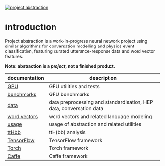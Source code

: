 [![project abstraction](http://img.youtube.com/vi/v9zJ9noLeok/0.jpg)](https://www.youtube.com/watch?v=v9zJ9noLeok)

# introduction

Project abstraction is a work-in-progress neural network project using similar algorithms for conversation modelling and physics event classification, featuring curated utterance-response data and word vector features.

**Note: abstraction is a *project*, not a finished product.**

|**documentation**              |**description**                                                    |
|-------------------------------|-------------------------------------------------------------------|
|[GPU](GPU.md)                  |GPU utilities and tests                                            |
|[benchmarks](benchmarks.md)    |GPU benchmarks                                                     |
|[data](data.md)                |data preprocessing and standardisation, HEP data, conversation data|
|[word vectors](word_vectors.md)|word vectors and related language modeling                         |
|[usage](usage.md)              |usage of abstraction and related utilities                         |
|[ttHbb](ttHbb.ipynb)           |ttH(bb) analysis                                                   |
|[TensorFlow](TensorFlow.ipynb) |TensorFlow framework                                               |
|[Torch](Torch.md)              |Torch framework                                                    |
|[Caffe](Caffe.md)              |Caffe framework                                                    |
